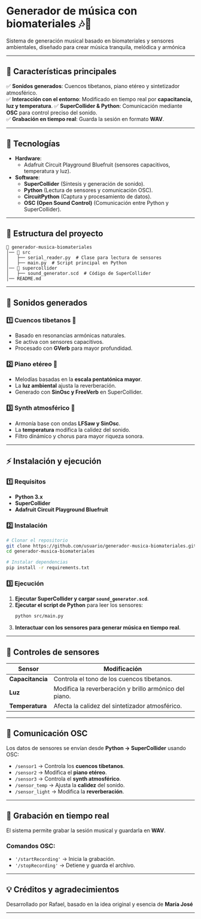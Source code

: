 # **Generador de música con biomateriales** 🎶🌿

Sistema de generación musical basado en biomateriales y sensores ambientales, diseñado para crear música tranquila, melódica y armónica

---

## **🚀 Características principales**
✅ **Sonidos generados**: Cuencos tibetanos, piano etéreo y sintetizador atmosférico.  
✅ **Interacción con el entorno**: Modificado en tiempo real por **capacitancia, luz y temperatura**.
✅ **SuperCollider & Python**: Comunicación mediante **OSC** para control preciso del sonido.  
✅ **Grabación en tiempo real**: Guarda la sesión en formato **WAV**.

---

## **📌 Tecnologías**
- **Hardware**:
  - Adafruit Circuit Playground Bluefruit (sensores capacitivos, temperatura y luz).
- **Software**:
  - **SuperCollider** (Síntesis y generación de sonido).
  - **Python** (Lectura de sensores y comunicación OSC).
  - **CircuitPython** (Captura y procesamiento de datos).
  - **OSC (Open Sound Control)** (Comunicación entre Python y SuperCollider).

---

## **📂 Estructura del proyecto**
```
📂 generador-musica-biomateriales
│── 📁 src
│   ├── serial_reader.py  # Clase para lectura de sensores
│   ├── main.py  # Script principal en Python
│── 📁 supercollider
│   ├── sound_generator.scd  # Código de SuperCollider
│── README.md 
```

---

## **🎼 Sonidos generados**
### **1️⃣ Cuencos tibetanos** 🥣
   - Basado en resonancias armónicas naturales.
   - Se activa con sensores capacitivos.
   - Procesado con **GVerb** para mayor profundidad.

### **2️⃣ Piano etéreo** 🎹
   - Melodías basadas en la **escala pentatónica mayor**.
   - La **luz ambiental** ajusta la reverberación.
   - Generado con **SinOsc y FreeVerb** en SuperCollider.

### **3️⃣ Synth atmosférico** 🌌
   - Armonía base con ondas **LFSaw y SinOsc**.
   - La **temperatura** modifica la calidez del sonido.
   - Filtro dinámico y chorus para mayor riqueza sonora.

---

## **⚡ Instalación y ejecución**
### **1️⃣ Requisitos**
- **Python 3.x**
- **SuperCollider**
- **Adafruit Circuit Playground Bluefruit**

### **2️⃣ Instalación**
```bash
# Clonar el repositorio
git clone https://github.com/usuario/generador-musica-biomateriales.git
cd generador-musica-biomateriales

# Instalar dependencias
pip install -r requirements.txt
```

### **3️⃣ Ejecución**
1. **Ejecutar SuperCollider y cargar `sound_generator.scd`**.
2. **Ejecutar el script de Python** para leer los sensores:
   ```bash
   python src/main.py
   ```
3. **Interactuar con los sensores para generar música en tiempo real**.

---

## **📌 Controles de sensores**
| Sensor        | Modificación |
|--------------|-------------|
| **Capacitancia** | Controla el tono de los cuencos tibetanos. |
| **Luz** | Modifica la reverberación y brillo armónico del piano. |
| **Temperatura** | Afecta la calidez del sintetizador atmosférico. |

---

## **📡 Comunicación OSC**
Los datos de sensores se envían desde **Python → SuperCollider** usando OSC:
- `/sensor1` → Controla los **cuencos tibetanos**.
- `/sensor2` → Modifica el **piano etéreo**.
- `/sensor3` → Controla el **synth atmosférico**.
- `/sensor_temp` → Ajusta la **calidez** del sonido.
- `/sensor_light` → Modifica la **reverberación**.

---

## **🎤 Grabación en tiempo real**
El sistema permite grabar la sesión musical y guardarla en **WAV**.

### **Comandos OSC**:
- `'/startRecording'` → Inicia la grabación.
- `'/stopRecording'` → Detiene y guarda el archivo.

---

## **💡 Créditos y agradecimientos**
Desarrollado por Rafael, basado en la idea original y esencia de **María José**

---


